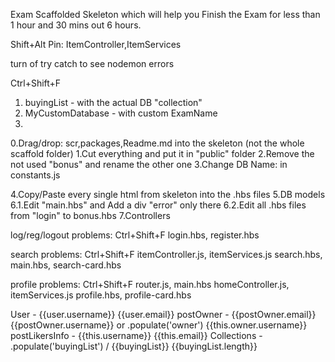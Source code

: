 Exam Scaffolded Skeleton which will help you Finish the Exam for less than 1 hour and 30 mins out 6 hours.


Shift+Alt
Pin: ItemController,ItemServices

turn of try catch to see nodemon errors



Ctrl+Shift+F
1. buyingList           - with the actual DB "collection"
2. MyCustomDatabase     - with custom ExamName
3. 


0.Drag/drop: scr,packages,Readme.md   into the skeleton (not the whole scaffold folder)
1.Cut everything and put it in "public" folder
2.Remove the not used "bonus" and rename the other one
3.Change DB Name: in constants.js

4.Copy/Paste every single html from skeleton into the .hbs files
5.DB models
6.1.Edit "main.hbs" and Add a div "error" only there
6.2.Edit all .hbs files from "login" to bonus.hbs
7.Controllers


log/reg/logout problems: Ctrl+Shift+F
login.hbs, register.hbs

search problems: Ctrl+Shift+F
itemController.js, itemServices.js
search.hbs, main.hbs, search-card.hbs

profile problems: Ctrl+Shift+F
router.js, main.hbs 
homeController.js, itemServices.js
profile.hbs, profile-card.hbs




User - {{user.username}} {{user.email}}
postOwner - {{postOwner.email}} {{postOwner.username}} or .populate('owner') {{this.owner.username}}
postLikersInfo - {{this.username}} {{this.email}}
Collections - .populate('buyingList') / {{buyingList}} {{buyingList.length}} 
